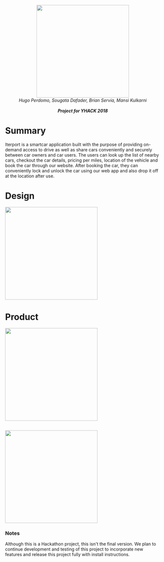 <p align="center"><img src="https://github.com/b5er/ryd_share_server/blob/master/Images/logo-1.jpg" height="300"><br><i> Hugo Perdomo, Sougata Dafader, Brian Servia, Mansi Kulkarni <br><br><b>Project for YHACK 2018</b></i></align>

# Summary
Iterport is a smartcar application built with the purpose of providing on-demand access to drive as well as share cars conveniently and securely between car owners and car users. The users can look up the list of nearby cars, checkout the car details, pricing per miles, location of the vehicle and book the car through our website.  After booking the car, they can conveniently lock and unlock the car using our web app and also drop it off at the location after use.

# Design
<p align="left"><img src="https://github.com/b5er/ryd_share_server/blob/master/Images/Design.png" height="300"><br></align>

# Product
<p align="left"><img src="https://github.com/b5er/ryd_share_server/blob/master/Images/scr1.png" height="300"><br></align>
<br>
<p align="left"><img src="https://github.com/b5er/ryd_share_server/blob/master/Images/scr2.png" height="300"><br></align>

### Notes
Although this is a Hackathon project, this isn't the final version. We plan to continue development and testing of this project to incorporate new features and release this project fully with install instructions. 